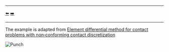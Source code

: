 ***
[⬅️](../003/README.md "Previous example")
[➡️](../005/README.md "Next example")
***

The example is adapted from [Element differential method for contact problems with non‑conforming contact discretization](https://doi.org/10.1007/s00366-024-01963-7)

![Punch](punch.png)
